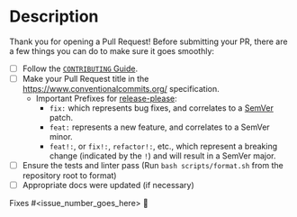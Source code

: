 # Description

Thank you for opening a Pull Request!
Before submitting your PR, there are a few things you can do to make sure it goes smoothly:

- [ ] Follow the [`CONTRIBUTING` Guide](https://github.com/LordCogsWorth/shell_hacks/blob/main/CONTRIBUTING.md).
- [ ] Make your Pull Request title in the <https://www.conventionalcommits.org/> specification.
  - Important Prefixes for [release-please](https://github.com/googleapis/release-please):
    - `fix:` which represents bug fixes, and correlates to a [SemVer](https://semver.org/) patch.
    - `feat:` represents a new feature, and correlates to a SemVer minor.
    - `feat!:`, or `fix!:`, `refactor!:`, etc., which represent a breaking change (indicated by the `!`) and will result in a SemVer major.
- [ ] Ensure the tests and linter pass (Run `bash scripts/format.sh` from the repository root to format)
- [ ] Appropriate docs were updated (if necessary)

Fixes #<issue_number_goes_here> 🦕
